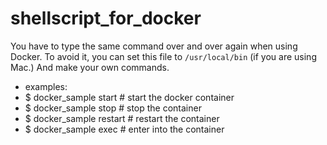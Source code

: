 # shellscript_for_docker

You have to type the same command over and over again when using Docker.
To avoid it, you can set this file to `/usr/local/bin` (if you are using Mac.)
And make your own commands.

- examples:
- $ docker_sample start   # start the docker container
- $ docker_sample stop    # stop the container
- $ docker_sample restart # restart the container
- $ docker_sample exec    # enter into the container
